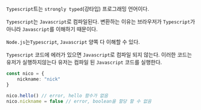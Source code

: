 `Typescript`트는 `strongly typed`(강타입) 프로그래밍 언어이다.

`Typescript`는 `Javascript`로 컴파일된다. 
변환하는 이유는 브라우저가 `Typescript`가 아니라 `Javascript`를 이해하기 때문이다.

`Node.js`는`Typescript`, `Javascript` 양쪽 다 이해할 수 있다.

`Typescript` 코드에 에러가 있으면 `Javascript`로 컴파일 되지 않는다. 이러한 코드는 유저가 실행하지않는다 유저는 컴파일 된 `Javascript` 코드를 실행한다.

```ts
const nico = {
	nickname: "nick"
}

nico.hello() // error, hello 함수가 없음
nico.nickname = false // error, boolean을 할당 할 수 없음
```